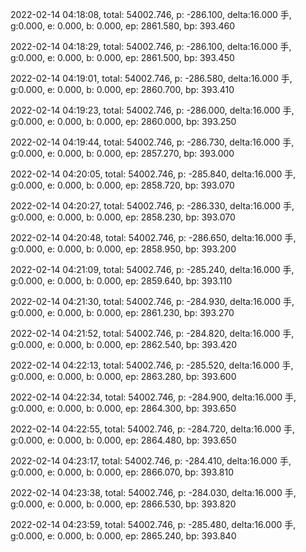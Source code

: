 2022-02-14 04:18:08, total: 54002.746, p: -286.100, delta:16.000 手, g:0.000, e: 0.000, b: 0.000, ep: 2861.580, bp: 393.460

2022-02-14 04:18:29, total: 54002.746, p: -286.100, delta:16.000 手, g:0.000, e: 0.000, b: 0.000, ep: 2861.500, bp: 393.450

2022-02-14 04:19:01, total: 54002.746, p: -286.580, delta:16.000 手, g:0.000, e: 0.000, b: 0.000, ep: 2860.700, bp: 393.410

2022-02-14 04:19:23, total: 54002.746, p: -286.000, delta:16.000 手, g:0.000, e: 0.000, b: 0.000, ep: 2860.000, bp: 393.250

2022-02-14 04:19:44, total: 54002.746, p: -286.730, delta:16.000 手, g:0.000, e: 0.000, b: 0.000, ep: 2857.270, bp: 393.000

2022-02-14 04:20:05, total: 54002.746, p: -285.840, delta:16.000 手, g:0.000, e: 0.000, b: 0.000, ep: 2858.720, bp: 393.070

2022-02-14 04:20:27, total: 54002.746, p: -286.330, delta:16.000 手, g:0.000, e: 0.000, b: 0.000, ep: 2858.230, bp: 393.070

2022-02-14 04:20:48, total: 54002.746, p: -286.650, delta:16.000 手, g:0.000, e: 0.000, b: 0.000, ep: 2858.950, bp: 393.200

2022-02-14 04:21:09, total: 54002.746, p: -285.240, delta:16.000 手, g:0.000, e: 0.000, b: 0.000, ep: 2859.640, bp: 393.110

2022-02-14 04:21:30, total: 54002.746, p: -284.930, delta:16.000 手, g:0.000, e: 0.000, b: 0.000, ep: 2861.230, bp: 393.270

2022-02-14 04:21:52, total: 54002.746, p: -284.820, delta:16.000 手, g:0.000, e: 0.000, b: 0.000, ep: 2862.540, bp: 393.420

2022-02-14 04:22:13, total: 54002.746, p: -285.520, delta:16.000 手, g:0.000, e: 0.000, b: 0.000, ep: 2863.280, bp: 393.600

2022-02-14 04:22:34, total: 54002.746, p: -284.900, delta:16.000 手, g:0.000, e: 0.000, b: 0.000, ep: 2864.300, bp: 393.650

2022-02-14 04:22:55, total: 54002.746, p: -284.720, delta:16.000 手, g:0.000, e: 0.000, b: 0.000, ep: 2864.480, bp: 393.650

2022-02-14 04:23:17, total: 54002.746, p: -284.410, delta:16.000 手, g:0.000, e: 0.000, b: 0.000, ep: 2866.070, bp: 393.810

2022-02-14 04:23:38, total: 54002.746, p: -284.030, delta:16.000 手, g:0.000, e: 0.000, b: 0.000, ep: 2866.530, bp: 393.820

2022-02-14 04:23:59, total: 54002.746, p: -285.480, delta:16.000 手, g:0.000, e: 0.000, b: 0.000, ep: 2865.240, bp: 393.840
